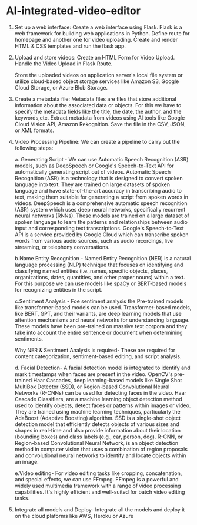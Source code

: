 # AI-integrated-video-editor

1. Set up a web interface:
   Create a web interface using Flask. Flask is a web framework for building web applications in Python.
   Define route for homepage and another one for video uploading.
   Create and render HTML & CSS templates and run the flask app.

2. Upload and store videos:
   Create an HTML Form for Video Upload.
   Handle the Video Upload in Flask Route.

   Store the uploaded videos on application server's local file system or utilize cloud-based object storage services like Amazon S3, Google Cloud Storage, or Azure Blob Storage.

3. Create a metadata file:
   Metadata files are files that store additional information about the associated data or objects.
   For this we have to specify the metadata fields like the title, the date, the author, and the keywords,etc.
   Extract metadata from videos using AI tools like Google Cloud Vision API, Amazon Rekognition.
   Save the file in the CSV, JSON, or XML formats.

4. Video Processing Pipeline:
   We can create a pipeline to carry out the following steps:
   
   a. Generating Script - We can use Automatic Speech Recognition (ASR) models, such as DeepSpeech or Google's Speech-to-Text API for automatically generating 
   script out of videos.
   Automatic Speech Recognition (ASR) is a technology that is designed to convert spoken language into text. They are trained on large datasets of spoken language and have
   state-of-the-art accuracy in transcribing audio to text, making them suitable for generating a script from spoken words in videos.
   DeepSpeech is a comprehensive automatic speech recognition (ASR) system which uses deep neural networks, specifically recurrent neural networks (RNNs). These models are trained on
   a large dataset of spoken language to learn the patterns and relationships between audio input and corresponding text transcriptions.
   Google's Speech-to-Text API is a service provided by Google Cloud which can transcribe spoken words from various audio sources, such as audio recordings, live streaming,
   or telephony conversations.

   b.Name Entity Recognition  - Named Entity Recognition (NER) is a natural language processing (NLP) technique that focuses on identifying and classifying
   named entities (i.e.,names, specific objects, places, organizations, dates, quantities, and other proper nouns) within a text.
   For this purpose we can use models like spaCy or BERT-based models for recognizing entities in the script.
   
   c.Sentiment Analysis -  Foe sentiment analysis the Pre-trained models like transformer-based models can be used.
   Transformer-based models, like BERT, GPT, and their variants, are deep learning models that use attention mechanisms and neural networks for understanding language. These
   models have been pre-trained on massive text corpora and they take into account the entire sentence or document when determining sentiments.
   
   Why NER & Sentiment Analysis is required- These are required for content categorization, sentiment-based editing, and script analysis.

   d. Facial Detection- A facial detection model is integrated to identify and mark timestamps when faces are present in the video.
    OpenCV's pre-trained Haar Cascades, deep learning-based models like Single Shot MultiBox Detector (SSD), or Region-based Convolutional Neural Networks (R-CNNs) can be used for
   detecting faces in the video.
   Haar Cascade Classifiers, are a machine learning object detection method used to identify objects, detect faces or patterns within images or video. They are trained using machine
   learning techniques, particularly the AdaBoost (Adaptive Boosting) algorithm.
   SSD is a single-shot object detection model that efficiently detects objects of various sizes and shapes in real-time and also provide information about their location (bounding
   boxes) and class labels (e.g., car, person, dog).
   R-CNN, or Region-based Convolutional Neural Network, is an object detection method in computer vision that uses a combination of region proposals and convolutional neural networks
   to identify and locate objects within an image.

   e.Video editing- For video editing tasks like cropping, concatenation, and special effects, we can use FFmpeg. FFmpeg is a powerful and widely used multimedia framework with a range
   of video processing capabilities. It's highly efficient and well-suited for batch video editing tasks.


6. Integrate all models and Deploy-  Integrate all the models and deploy it on the cloud plaforms like AWS, Heroku or Azure

